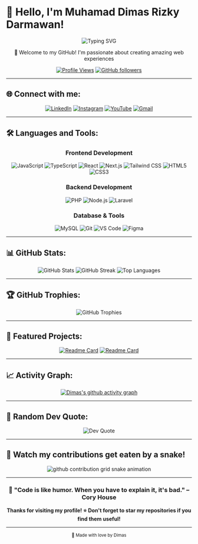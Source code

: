 # 💫 Hello, I'm Muhamad Dimas Rizky Darmawan!

<div align="center">
  
  ![Typing SVG](https://readme-typing-svg.herokuapp.com?font=Fira+Code&pause=1000&color=2E9FFF&center=true&vCenter=true&width=435&lines=Full+Stack+Developer;Problem+Solver;Always+Learning+New+Things)
  
  <p>🚀 Welcome to my GitHub! I'm passionate about creating amazing web experiences</p>
  
  [![Profile Views](https://komarev.com/ghpvc/?username=Dimasrzky&label=Profile%20views&color=0e75b6&style=flat)](https://github.com/Dimasrzky)
  [![GitHub followers](https://img.shields.io/github/followers/Dimasrzky?label=Followers&style=social)](https://github.com/Dimasrzky?tab=followers)
  
</div>

---

## 🌐 Connect with me:

<div align="center">
  
  [![LinkedIn](https://img.shields.io/badge/LinkedIn-0077B5?style=for-the-badge&logo=linkedin&logoColor=white)](https://linkedin.com/in/your-profile)
  [![Instagram](https://img.shields.io/badge/Instagram-E4405F?style=for-the-badge&logo=instagram&logoColor=white)](https://instagram.com/your-profile)
  [![YouTube](https://img.shields.io/badge/YouTube-FF0000?style=for-the-badge&logo=youtube&logoColor=white)](https://youtube.com/@your-channel)
  [![Gmail](https://img.shields.io/badge/Gmail-D14836?style=for-the-badge&logo=gmail&logoColor=white)](mailto:your.email@gmail.com)
  
</div>

---

## 🛠️ Languages and Tools:

<div align="center">
  
  ### Frontend Development
  ![JavaScript](https://img.shields.io/badge/JavaScript-F7DF1E?style=for-the-badge&logo=javascript&logoColor=black)
  ![TypeScript](https://img.shields.io/badge/TypeScript-007ACC?style=for-the-badge&logo=typescript&logoColor=white)
  ![React](https://img.shields.io/badge/React-61DAFB?style=for-the-badge&logo=react&logoColor=black)
  ![Next.js](https://img.shields.io/badge/Next.js-000000?style=for-the-badge&logo=next.js&logoColor=white)
  ![Tailwind CSS](https://img.shields.io/badge/Tailwind_CSS-38B2AC?style=for-the-badge&logo=tailwind-css&logoColor=white)
  ![HTML5](https://img.shields.io/badge/HTML5-E34F26?style=for-the-badge&logo=html5&logoColor=white)
  ![CSS3](https://img.shields.io/badge/CSS3-1572B6?style=for-the-badge&logo=css3&logoColor=white)
  
  ### Backend Development
  ![PHP](https://img.shields.io/badge/PHP-777BB4?style=for-the-badge&logo=php&logoColor=white)
  ![Node.js](https://img.shields.io/badge/Node.js-43853D?style=for-the-badge&logo=node.js&logoColor=white)
  ![Laravel](https://img.shields.io/badge/Laravel-FF2D20?style=for-the-badge&logo=laravel&logoColor=white)
  
  ### Database & Tools
  ![MySQL](https://img.shields.io/badge/MySQL-4479A1?style=for-the-badge&logo=mysql&logoColor=white)
  ![Git](https://img.shields.io/badge/Git-F05032?style=for-the-badge&logo=git&logoColor=white)
  ![VS Code](https://img.shields.io/badge/VS_Code-007ACC?style=for-the-badge&logo=visual-studio-code&logoColor=white)
  ![Figma](https://img.shields.io/badge/Figma-F24E1E?style=for-the-badge&logo=figma&logoColor=white)
  
</div>

---

## 📊 GitHub Stats:

<div align="center">
  
  <img src="https://github-readme-stats.vercel.app/api?username=Dimasrzky&show_icons=true&theme=tokyonight&hide_border=true&include_all_commits=true&count_private=true" alt="GitHub Stats" />
  
  <img src="https://github-readme-streak-stats.herokuapp.com/?user=Dimasrzky&theme=tokyonight&hide_border=true" alt="GitHub Streak" />
  
  <img src="https://github-readme-stats.vercel.app/api/top-langs/?username=Dimasrzky&layout=compact&theme=tokyonight&hide_border=true" alt="Top Languages" />
  
</div>

---

## 🏆 GitHub Trophies:

<div align="center">
  
  ![GitHub Trophies](https://github-profile-trophy.vercel.app/?username=Dimasrzky&theme=tokyonight&no-frame=true&row=1&column=6)
  
</div>

---

## 🌟 Featured Projects:

<div align="center">
  
  [![Readme Card](https://github-readme-stats.vercel.app/api/pin/?username=Dimasrzky&repo=your-repo-name&theme=tokyonight&hide_border=true)](https://github.com/Dimasrzky/your-repo-name)
  [![Readme Card](https://github-readme-stats.vercel.app/api/pin/?username=Dimasrzky&repo=another-repo-name&theme=tokyonight&hide_border=true)](https://github.com/Dimasrzky/another-repo-name)
  
</div>

---

## 📈 Activity Graph:

<div align="center">
  
  [![Dimas's github activity graph](https://github-readme-activity-graph.vercel.app/graph?username=Dimasrzky&theme=tokyo-night)](https://github.com/Dimasrzky/github-readme-activity-graph)
  
</div>

---

## 💭 Random Dev Quote:

<div align="center">
  
  ![Dev Quote](https://quotes-github-readme.vercel.app/api?type=horizontal&theme=tokyonight)
  
</div>

---

## 🐍 Watch my contributions get eaten by a snake!

<div align="center">
  
  <picture>
    <source media="(prefers-color-scheme: dark)" srcset="https://github.com/Dimasrzky/Dimasrzky/blob/output/github-contribution-grid-snake-dark.svg">
    <source media="(prefers-color-scheme: light)" srcset="https://github.com/Dimasrzky/Dimasrzky/blob/output/github-contribution-grid-snake.svg">
    <img alt="github contribution grid snake animation" src="https://github.com/Dimasrzky/Dimasrzky/blob/output/github-contribution-grid-snake.svg">
  </picture>
  
</div>

---

<div align="center">
  
  ### 🎯 "Code is like humor. When you have to explain it, it's bad." – Cory House
  
  **Thanks for visiting my profile! ⭐ Don't forget to star my repositories if you find them useful!**
  
</div>

---

<div align="center">
  <sub>💙 Made with love by Dimas</sub>
</div>

<!-- 
Themes yang tersedia:
- default
- dark
- radical
- merko
- gruvbox
- tokyonight
- onedark
- cobalt
- synthwave
- highcontrast
- dracula
- prussian
- monokai
- vue
- vue-dark
- shades-of-purple
- nightowl
- buefy
- blue-green
- algolia
- great-gatsby
- darcula
- bear
- solarized-dark
- solarized-light
- chartreuse-dark
- nord
- gotham
- material-palenight
- graywhite
- vision-friendly-dark
- ayu-mirage
- midnight-purple
- calm
- flag-india
- omni
- react
- jolly
- maroongold
- yeblu
- blueberry
- slateorange
- kacho_ga
-->

<!-- 
Untuk menambahkan Snake Animation, buat file .github/workflows/main.yml dengan kode berikut:

name: Generate snake game

on:
  schedule:
    - cron: "0 */6 * * *"
  workflow_dispatch:

jobs:
  generate:
    runs-on: ubuntu-latest
    timeout-minutes: 10
    steps:
      - name: Generate github-contribution-grid-snake.svg
        uses: Platane/snk/svg-only@v3
        with:
          github_user_name: Dimasrzky
          outputs: |
            dist/github-contribution-grid-snake.svg
            dist/github-contribution-grid-snake-dark.svg?palette=github-dark

      - name: Push to GitHub
        uses: crazy-max/ghaction-github-pages@v2.1.3
        with:
          target_branch: output
          build_dir: dist
        env:
          GITHUB_TOKEN: ${{ secrets.GITHUB_TOKEN }}
-->
